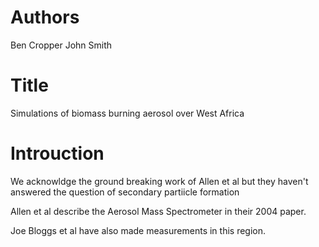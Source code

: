 # Authors
Ben Cropper
John Smith

# Title
Simulations of biomass burning aerosol over West Africa

# Introuction
We acknowldge the ground breaking work of Allen et al but they haven't answered the question of secondary partiicle formation

Allen et al describe the Aerosol Mass Spectrometer in their 2004 paper.

Joe Bloggs et al have also made measurements in this region.


